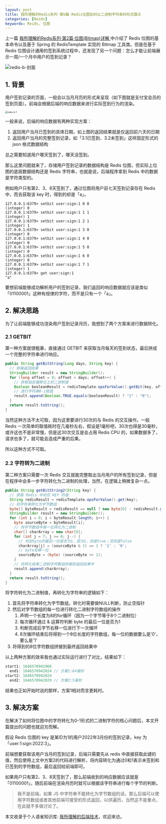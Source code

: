 ```yaml
---
layout: post
title: 我所理解的Redis系列·第b篇·Redis位图如何以二进制字符串的形式展示
categories: [Reids]
keywords: Reids, 位图
---
```




上一篇 [我所理解的Redis系列·第2篇·位图(Bitmap)详解 ](https://www.yuque.com/planeswalker/bankend/lamqao)中介绍了 Redis 位图的基本命令以及基于 Spring 的 RedisTemplate 实现的 Bitmap 工具类。但是在基于 Redis 位图设计通用的签到系统过程中，还发现了另一个问题：怎么才能让前端展示一周/一个月中用户的签到记录？

![redis-b-封面](https://cdn.jsdelivr.net/gh/Planeswalker23/image-storage@master/redis/redis-b-封面.png)



## 1. 背景

用户签到记录的页面，一般会以当月月历的形式来呈现（如下图就是支付宝会员的签到页面）。前端会根据后端的响应数据来进行实际签到行为的渲染。

<img src="https://cdn.jsdelivr.net/gh/Planeswalker23/image-storage@master/redis/redis-b-1.jpg" alt="redis-b-1" style="zoom:50%;" />

一般来说，后端的响应数据有两种实现方案：

1. 返回用户当月已签到的具体日期，如上图的返回结果就是仅返回前六天的日期
2. 返回用户当月的完整签到记录，如「3.1已签到、3.2未签到」这样固定形式的 json 格式数据结构

总之需要知道用户哪天签到了，哪天没签到。

那么这里问题就来了，存储用户签到记录的数据结构是 Redis 位图，但实际上位图的底层数据结构还是 Redis 字符串，也就是说，后端程序拿到 Redis 中的数据是字符类型的。

例如用户只有第2、3、8天签到了，通过位图将用户前七天签到记录存在 Redis 中，而去获取该 key 时，得到的却是「a」。

```text
127.0.0.1:6379> setbit user:sign:1 0 0
(integer) 0
127.0.0.1:6379> setbit user:sign:1 1 1
(integer) 1
127.0.0.1:6379> setbit user:sign:1 2 1
(integer) 1
127.0.0.1:6379> setbit user:sign:1 3 0
(integer) 0
127.0.0.1:6379> setbit user:sign:1 4 0
(integer) 0
127.0.0.1:6379> setbit user:sign:1 5 0
(integer) 0
127.0.0.1:6379> setbit user:sign:1 6 0
(integer) 0
127.0.0.1:6379> setbit user:sign:1 7 1
(integer) 1
127.0.0.1:6379> get user:sign:1
"a"
```

要想前端能够成功解析用户的签到记录，我们返回的响应数据就应该是类似「01100001」这种有规律的字符，而不是只有一个「a」。



## 2. 解决思路

为了让前端能够成功渲染用户签到记录月历，我想到了两个方案来进行数据转化。



### 2.1 GETBIT

第一种方案就很粗暴，直接通过 GETBIT 来获取当月每天的签到状态，最后拼成一个完整的字符串进行响应。

```java
public String getBitString(Long days, String key) {
  // 拼接返回结果
  StringBuilder result = new StringBuilder();
  for (long offset = 0; offset < days; offset++) {
    // 获取指定偏移位上的二进制值
    Boolean booleanResult = redisTemplate.opsForValue().getBit(key, offset);
    // 进行字符串0-1赋值
    result.append(Boolean.TRUE.equals(booleanResult) ? "1" : "0");
  }
  return result.toString();
}
```

当然这种方法不太可取，因为这里要进行30次的与 Redis 的交互操作。一般 Redis 一次简单的取值耗时在几毫秒左右，假设是1毫秒吧，30次也得是30毫秒，或许这也不是非常慢，但是这30次交互是会占用 Redis CPU 的，如果数据多了，请求也多了，就可能会造成严重的后果。

所以这种方式不可取。



### 2.2 字符转为二进制

第二种方案只需要一次 Redis 交互就能完整取出当月用户的所有签到记录，但是在程序中会多一步字符转化为二进制的处理，当然，在逻辑上稍微复杂一点。

```java
public String getBitString2(String key) {
  // 获取 Redis 中对应 KEY 的值
  String redisResult = redisTemplate.opsForValue().get(key);
  // 将字符串转化为字节数组
  byte[] byteResult = redisResult == null ? new byte[0] : redisResult.getBytes();
  StringBuilder result = new StringBuilder();
  for (int i = 0; i < byteResult.length; i++) {
    byte sourceByte = byteResult[i];
    // 将字节数组中每一位转化为二进制
    char[] charArray = new char[8];
    for (int j = 7; j >= 0; j--) {
      // 判定byte的最后一位是否为1，若为1，则是true；否则是false
      charArray[j] = (sourceByte & 1) == 1 ? '1' : '0';
      // byte右移一位
      sourceByte = (byte) (sourceByte >> 1);
    }
    // 将转化结果二进制字符数组拼接到返回结果中
    result.append(charArray);
  }
  return result.toString();
}
```

将字符转化为二进制值，再转化为字符串的逻辑如下：

1. 首先将字符串转化为字节数组，转化时需要做NULL判断，防止空指针
2. 然后对字节数组的每一位进行转化二进制字符数组的操作
   1. 声明一个长度为8的for循环（因为一个字节等于8个二进制位）
   2. 每次循环通过 & 运算符判断 byte 的最后一位是否为1
   3. 判断完成后字节右移一位进行下一次循环
   4. 8次循环结束后将得到一个8位长度的字符数组，每一位的数据要么是'0'，要么是'1'
3. 将得到的8位字符数组拼接到最终返回结果中



以上两种方案的效率我也通过实际运行进行了对比，结果如下：

```java
start1: 1646570941960
  end1: 1646570942024 // 方案1:64毫秒
start2: 1646570942024
  end2: 1646570942029 // 方案2:5毫秒
```

结果也正如开始时说的那样，方案1相对而言更耗时。



## 3. 解决方案

在解决了如何将位图中的字符转化为0-1形式的二进制字符的核心问题后，本文开篇提出的问题也就迎刃而解。

假设 Redis 位图的 key 是某ID为1的用户2022年3月份的签到记录，key 为「user:1:sign:2022:3」。

前端想要获取该用户当月的签到记录，后端只需要先从 redis 中直接获取此键的值，然后使用上文中方案2的代码进行解析，将内容转化为通过0和1表示未签到和已签到的字符数组，最后返回给前端即可。

如果用户只有第2、3、8天签到了，那么前端收到的响应数据应该就是「01100001」，随后前端在渲染月历时就可以根据该字符串进行每个字节的判断。

> 我不是前端，如果 JS 中字符串不能转化为字节数组的话，那么后端可以使用字符数组或者其他前端可接受的形式返回，以供遍历，当然这不是重点，在此就不多做讨论了。

本文收录于个人语雀知识库: [我所理解的后端技术](https://www.yuque.com/planeswalker/bankend)，欢迎来访。